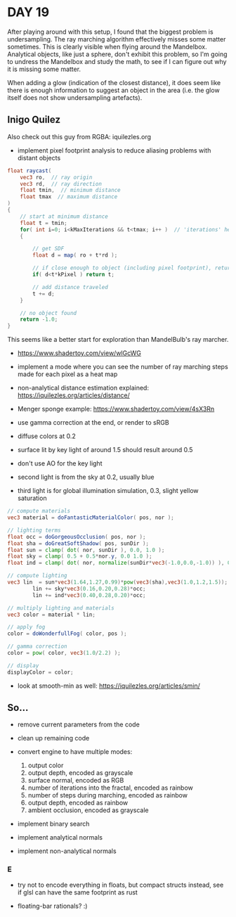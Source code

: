 # DAY 19

After playing around with this setup, I found that the biggest problem is undersampling. The ray marching algorithm effectively misses some matter sometimes. This is clearly visible when flying around the Mandelbox. Analytical objects, like just a sphere, don't exhibit this problem, so I'm going to undress the Mandelbox and study the math, to see if I can figure out why it is missing some matter.

When adding a glow (indication of the closest distance), it does seem like there is enough information to suggest an object in the area (i.e. the glow itself does not show undersampling artefacts).

## Inigo Quilez

Also check out this guy from RGBA: iquilezles.org

- implement pixel footprint analysis to reduce aliasing problems with distant objects

```glsl
float raycast(
    vec3 ro,  // ray origin
    vec3 rd,  // ray direction
    float tmin,  // minimum distance
    float tmax  // maximum distance
)
{
    // start at minimum distance
    float t = tmin;
    for( int i=0; i<kMaxIterations && t<tmax; i++ )  // 'iterations' here means ray marching steps
    {

        // get SDF
        float d = map( ro + t*rd );

        // if close enough to object (including pixel footprint), return distance to object
        if( d<t*kPixel ) return t;

        // add distance traveled
        t += d;
    }

    // no object found
    return -1.0;
}
```

This seems like a better start for exploration than MandelBulb's ray marcher.

- https://www.shadertoy.com/view/wlGcWG

- implement a mode where you can see the number of ray marching steps made for each pixel as a heat map

- non-analytical distance estimation explained: https://iquilezles.org/articles/distance/

- Menger sponge example: https://www.shadertoy.com/view/4sX3Rn

- use gamma correction at the end, or render to sRGB

- diffuse colors at 0.2

- surface lit by key light of around 1.5 should result around 0.5

- don't use AO for the key light

- second light is from the sky at 0.2, usually blue

- third light is for global illumination simulation, 0.3, slight yellow saturation

```glsl
// compute materials
vec3 material = doFantasticMaterialColor( pos, nor );

// lighting terms
float occ = doGorgeousOcclusion( pos, nor );
float sha = doGreatSoftShadow( pos, sunDir );
float sun = clamp( dot( nor, sunDir ), 0.0, 1.0 );
float sky = clamp( 0.5 + 0.5*nor.y, 0.0 1.0 );
float ind = clamp( dot( nor, normalize(sunDir*vec3(-1.0,0.0,-1.0)) ), 0.0, 1.0 );

// compute lighting
vec3 lin  = sun*vec3(1.64,1.27,0.99)*pow(vec3(sha),vec3(1.0,1.2,1.5));
        lin += sky*vec3(0.16,0.20,0.28)*occ;
        lin += ind*vec3(0.40,0.28,0.20)*occ;

// multiply lighting and materials
vec3 color = material * lin;

// apply fog
color = doWonderfullFog( color, pos );

// gamma correction
color = pow( color, vec3(1.0/2.2) );

// display
displayColor = color;
```

- look at smooth-min as well: https://iquilezles.org/articles/smin/

## So...

* remove current parameters from the code
* clean up remaining code
* convert engine to have multiple modes:

    1. output color
    2. output depth, encoded as grayscale
    3. surface normal, encoded as RGB
    4. number of iterations into the fractal, encoded as rainbow
    5. number of steps during marching, encoded as rainbow
    6. output depth, encoded as rainbow
    7. ambient occlusion, encoded as grayscale

- implement binary search
+ implement analytical normals
- implement non-analytical normals

### E

+ try not to encode everything in floats, but compact structs instead, see if glsl can have the same footprint as rust
- floating-bar rationals? :)
